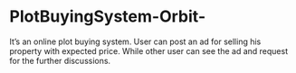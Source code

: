 # PlotBuyingSystem-Orbit-


It’s an online plot buying system. User can post an ad for selling his property with expected price. While other user can see the ad and request for the further discussions.
